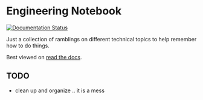 # Engineering Notebook

[![Documentation Status](https://readthedocs.org/projects/engineering-notebook/badge/?version=latest)](https://readthedocs.org/projects/engineering-notebook/?badge=latest)

Just a collection of ramblings on different technical topics to help remember how to do things.

Best viewed on [read the docs](http://engineering-notebook.readthedocs.org/en/latest/).

## TODO

* clean up and organize .. it is a mess


